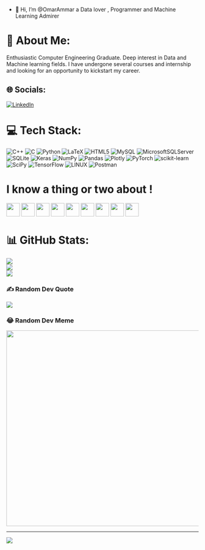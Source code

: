 - 👋 Hi, I’m @OmarAmmar a Data lover , Programmer and Machine Learning Admirer
              
# 💫 About Me:
Enthusiastic Computer Engineering Graduate. Deep interest in Data and Machine learning fields. I have undergone several courses and internship and looking for an opportunity to kickstart my career.


## 🌐 Socials:
[![LinkedIn](https://img.shields.io/badge/LinkedIn-%230077B5.svg?logo=linkedin&logoColor=white)](https://www.linkedin.com/in/omarrammar/) 

# 💻 Tech Stack:
![C++](https://img.shields.io/badge/c++-%2300599C.svg?style=for-the-badge&logo=c%2B%2B&logoColor=white) ![C](https://img.shields.io/badge/c-%2300599C.svg?style=for-the-badge&logo=c&logoColor=white) ![Python](https://img.shields.io/badge/python-3670A0?style=for-the-badge&logo=python&logoColor=ffdd54) ![LaTeX](https://img.shields.io/badge/latex-%23008080.svg?style=for-the-badge&logo=latex&logoColor=white) ![HTML5](https://img.shields.io/badge/html5-%23E34F26.svg?style=for-the-badge&logo=html5&logoColor=white) ![MySQL](https://img.shields.io/badge/mysql-%2300f.svg?style=for-the-badge&logo=mysql&logoColor=white) ![MicrosoftSQLServer](https://img.shields.io/badge/Microsoft%20SQL%20Sever-CC2927?style=for-the-badge&logo=microsoft%20sql%20server&logoColor=white) ![SQLite](https://img.shields.io/badge/sqlite-%2307405e.svg?style=for-the-badge&logo=sqlite&logoColor=white) ![Keras](https://img.shields.io/badge/Keras-%23D00000.svg?style=for-the-badge&logo=Keras&logoColor=white) ![NumPy](https://img.shields.io/badge/numpy-%23013243.svg?style=for-the-badge&logo=numpy&logoColor=white) ![Pandas](https://img.shields.io/badge/pandas-%23150458.svg?style=for-the-badge&logo=pandas&logoColor=white) ![Plotly](https://img.shields.io/badge/Plotly-%233F4F75.svg?style=for-the-badge&logo=plotly&logoColor=white) ![PyTorch](https://img.shields.io/badge/PyTorch-%23EE4C2C.svg?style=for-the-badge&logo=PyTorch&logoColor=white) ![scikit-learn](https://img.shields.io/badge/scikit--learn-%23F7931E.svg?style=for-the-badge&logo=scikit-learn&logoColor=white) ![SciPy](https://img.shields.io/badge/SciPy-%230C55A5.svg?style=for-the-badge&logo=scipy&logoColor=%white) ![TensorFlow](https://img.shields.io/badge/TensorFlow-%23FF6F00.svg?style=for-the-badge&logo=TensorFlow&logoColor=white) ![LINUX](https://img.shields.io/badge/Linux-FCC624?style=for-the-badge&logo=linux&logoColor=black) 
![Postman](https://img.shields.io/badge/Postman-FF6C37?style=for-the-badge&logo=postman&logoColor=white)

# I know a thing or two about !
<p>
<img src="https://cdn.jsdelivr.net/gh/devicons/devicon/icons/css3/css3-original.svg" width = "35" height = "35"/>
<img src="https://cdn.jsdelivr.net/gh/devicons/devicon/icons/dart/dart-original-wordmark.svg"width = "35" height = "35" />
<img src="https://cdn.jsdelivr.net/gh/devicons/devicon/icons/flutter/flutter-original.svg" width = "35" height = "35"/>
<img src="https://cdn.jsdelivr.net/gh/devicons/devicon/icons/haskell/haskell-original.svg"width = "35" height = "35" />
<img src="https://cdn.jsdelivr.net/gh/devicons/devicon/icons/html5/html5-original.svg"width = "35" height = "35" />
<img src="https://cdn.jsdelivr.net/gh/devicons/devicon/icons/javascript/javascript-original.svg"width = "35" height = "35" />
<img src="https://cdn.jsdelivr.net/gh/devicons/devicon/icons/matlab/matlab-original.svg" width = "35" height = "35"/>
<img src="https://cdn.jsdelivr.net/gh/devicons/devicon/icons/react/react-original.svg" width = "35" height = "35"/>
<img src="https://cdn.jsdelivr.net/gh/devicons/devicon/icons/unity/unity-original.svg" width = "35" height = "35"/>
</p>            

# 📊 GitHub Stats:
![](https://github-readme-stats.vercel.app/api?username=OmarAmmar&theme=dark&hide_border=false&include_all_commits=true&count_private=true)<br/>
![](https://github-readme-streak-stats.herokuapp.com/?user=OmarAmmar&theme=dark&hide_border=false)<br/>
![](https://github-readme-stats.vercel.app/api/top-langs/?username=OmarAmmar&theme=dark&hide_border=false&include_all_commits=true&count_private=true&layout=compact)

### ✍️ Random Dev Quote
![](https://quotes-github-readme.vercel.app/api?type=horizontal&theme=radical)

### 😂 Random Dev Meme
<img src="https://rm.up.railway.app/" width="512px"/>

---
[![](https://visitcount.itsvg.in/api?id=OmarAmmar&icon=0&color=0)](https://visitcount.itsvg.in)

<!-- Proudly created with GPRM ( https://gprm.itsvg.in ) -->
                    

<!---
OmarAmmar/OmarAmmar is a ✨ special ✨ repository because its `README.md` (this file) appears on your GitHub profile.
You can click the Preview link to take a look at your changes.
--->
